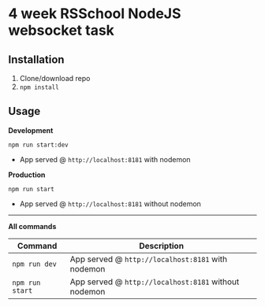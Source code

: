 # 4 week RSSchool NodeJS websocket task

## Installation

1. Clone/download repo
2. `npm install`

## Usage

**Development**

`npm run start:dev`

- App served @ `http://localhost:8181` with nodemon

**Production**

`npm run start`

- App served @ `http://localhost:8181` without nodemon

---

**All commands**

| Command         | Description                                          |
| --------------- | ---------------------------------------------------- |
| `npm run dev`   | App served @ `http://localhost:8181` with nodemon    |
| `npm run start` | App served @ `http://localhost:8181` without nodemon |
